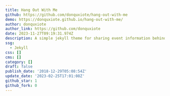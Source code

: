 ```yaml
---
title: Hang Out With Me
github: https://github.com/donquxiote/hang-out-with-me
demo: https://donquxiote.github.io/hang-out-with-me/
author: donquxiote
author_link: https://github.com/donquxiote
date: 2023-11-27T09:19:31.974Z
description: A simple jekyll theme for sharing event information behind a password.
ssg:
  - Jekyll
css: []
cms: []
category: []
draft: false
publish_date: '2018-12-29T05:08:54Z'
update_date: '2023-02-25T17:01:08Z'
github_star: 1
github_fork: 0
---
```

